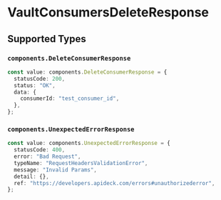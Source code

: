 # VaultConsumersDeleteResponse


## Supported Types

### `components.DeleteConsumerResponse`

```typescript
const value: components.DeleteConsumerResponse = {
  statusCode: 200,
  status: "OK",
  data: {
    consumerId: "test_consumer_id",
  },
};
```

### `components.UnexpectedErrorResponse`

```typescript
const value: components.UnexpectedErrorResponse = {
  statusCode: 400,
  error: "Bad Request",
  typeName: "RequestHeadersValidationError",
  message: "Invalid Params",
  detail: {},
  ref: "https://developers.apideck.com/errors#unauthorizederror",
};
```

